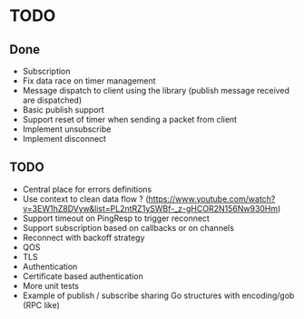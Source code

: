 # TODO

## Done

+ Subscription
+ Fix data race on timer management
+ Message dispatch to client using the library (publish message
  received are dispatched)
+ Basic publish support
+ Support reset of timer when sending a packet from client
+ Implement unsubscribe
+ Implement disconnect

## TODO

- Central place for errors definitions
- Use context to clean data flow ? (https://www.youtube.com/watch?v=3EW1hZ8DVyw&list=PL2ntRZ1ySWBf-_z-gHCOR2N156Nw930Hm)
- Support timeout on PingResp to trigger reconnect
- Support subscription based on callbacks or on channels
- Reconnect with backoff strategy
- QOS
- TLS
- Authentication
- Certificate based authentication
- More unit tests
- Example of publish / subscribe sharing Go structures with
  encoding/gob (RPC like)
